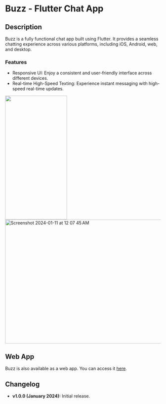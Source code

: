 # Buzz - Flutter Chat App

## Description

Buzz is a fully functional chat app built using Flutter. It provides a seamless chatting experience across various platforms, including iOS, Android, web, and desktop.

### Features

- Responsive UI: Enjoy a consistent and user-friendly interface across different devices.
- Real-time High-Speed Texting: Experience instant messaging with high-speed real-time updates.

<img width = "200" height = '400' src="https://github.com/dshreddy/buzz-flutter/assets/127737097/504e0f3d-223a-4376-b0c6-892be6bf8498">
<img width="800" height="400" alt="Screenshot 2024-01-11 at 12 07 45 AM" src="https://github.com/dshreddy/buzz-flutter/assets/127737097/1d6b8b52-40fd-4cf3-b44e-99020ec40467">


## Web App

Buzz is also available as a web app. You can access it [here](https://buzz-bb368.web.app).



## Changelog

- **v1.0.0 (January 2024):** Initial release.
